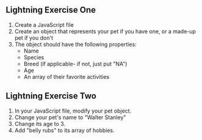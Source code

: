 ## Lightning Exercise One

1. Create a JavaScript file
2. Create an object that represents your pet if you have one, or a made-up pet if you don't
3. The object should have the following properties:
    - Name 
    - Species 
    - Breed (if applicable- if not, just put "NA")
    - Age
    - An array of their favorite activities


## Lightning Exercise Two
1. In your JavaScript file, modify your pet object.
2. Change your pet's name to "Walter Stanley"
3. Change its age to 3.
4. Add "belly rubs" to its array of hobbies.